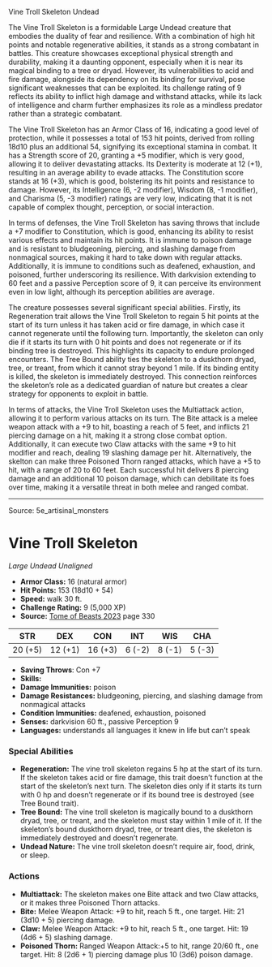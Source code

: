 <MonsterName/>Vine Troll Skeleton</MonsterName>
<CreatureType/>Undead</CreatureType>

<summary>The Vine Troll Skeleton is a formidable Large Undead creature that embodies the duality of fear and resilience. With a combination of high hit points and notable regenerative abilities, it stands as a strong combatant in battles. This creature showcases exceptional physical strength and durability, making it a daunting opponent, especially when it is near its magical binding to a tree or dryad. However, its vulnerabilities to acid and fire damage, alongside its dependency on its binding for survival, pose significant weaknesses that can be exploited. Its challenge rating of 9 reflects its ability to inflict high damage and withstand attacks, while its lack of intelligence and charm further emphasizes its role as a mindless predator rather than a strategic combatant.</summary>

<detail>

The Vine Troll Skeleton has an Armor Class of 16, indicating a good level of protection, while it possesses a total of 153 hit points, derived from rolling 18d10 plus an additional 54, signifying its exceptional stamina in combat. It has a Strength score of 20, granting a +5 modifier, which is very good, allowing it to deliver devastating attacks. Its Dexterity is moderate at 12 (+1), resulting in an average ability to evade attacks. The Constitution score stands at 16 (+3), which is good, bolstering its hit points and resistance to damage. However, its Intelligence (6, -2 modifier), Wisdom (8, -1 modifier), and Charisma (5, -3 modifier) ratings are very low, indicating that it is not capable of complex thought, perception, or social interaction.

In terms of defenses, the Vine Troll Skeleton has saving throws that include a +7 modifier to Constitution, which is good, enhancing its ability to resist various effects and maintain its hit points. It is immune to poison damage and is resistant to bludgeoning, piercing, and slashing damage from nonmagical sources, making it hard to take down with regular attacks. Additionally, it is immune to conditions such as deafened, exhaustion, and poisoned, further underscoring its resilience. With darkvision extending to 60 feet and a passive Perception score of 9, it can perceive its environment even in low light, although its perception abilities are average.

The creature possesses several significant special abilities. Firstly, its Regeneration trait allows the Vine Troll Skeleton to regain 5 hit points at the start of its turn unless it has taken acid or fire damage, in which case it cannot regenerate until the following turn. Importantly, the skeleton can only die if it starts its turn with 0 hit points and does not regenerate or if its binding tree is destroyed. This highlights its capacity to endure prolonged encounters. The Tree Bound ability ties the skeleton to a duskthorn dryad, tree, or treant, from which it cannot stray beyond 1 mile. If its binding entity is killed, the skeleton is immediately destroyed. This connection reinforces the skeleton’s role as a dedicated guardian of nature but creates a clear strategy for opponents to exploit in battle.

In terms of attacks, the Vine Troll Skeleton uses the Multiattack action, allowing it to perform various attacks on its turn. The Bite attack is a melee weapon attack with a +9 to hit, boasting a reach of 5 feet, and inflicts 21 piercing damage on a hit, making it a strong close combat option. Additionally, it can execute two Claw attacks with the same +9 to hit modifier and reach, dealing 19 slashing damage per hit. Alternatively, the skelton can make three Poisoned Thorn ranged attacks, which have a +5 to hit, with a range of 20 to 60 feet. Each successful hit delivers 8 piercing damage and an additional 10 poison damage, which can debilitate its foes over time, making it a versatile threat in both melee and ranged combat.</detail>



---

Source: 5e_artisinal_monsters

# Vine Troll Skeleton

*Large* *Undead* *Unaligned*

- **Armor Class:** 16 (natural armor)
- **Hit Points:** 153 (18d10 + 54)
- **Speed:** walk 30 ft.
- **Challenge Rating:** 9 (5,000 XP)
- **Source:** [Tome of Beasts 2023](https://koboldpress.com/kpstore/product/tome-of-beasts-1-2023-edition/) page 330

| STR | DEX | CON | INT | WIS | CHA |
| --- | --- | --- | --- | --- | --- |
| 20 (+5) | 12 (+1) | 16 (+3) | 6 (-2) | 8 (-1) | 5 (-3) |

- **Saving Throws**: Con +7
- **Skills:** 
- **Damage Immunities:** poison
- **Damage Resistances:** bludgeoning, piercing, and slashing damage from nonmagical attacks
- **Condition Immunities:** deafened, exhaustion, poisoned
- **Senses:** darkvision 60 ft., passive Perception 9
- **Languages:** understands all languages it knew in life but can’t speak

### Special Abilities

- **Regeneration:** The vine troll skeleton regains 5 hp at the start of its turn. If the skeleton takes acid or fire damage, this trait doesn’t function at the start of the skeleton’s next turn. The skeleton dies only if it starts its turn with 0 hp and doesn’t regenerate or if its bound tree is destroyed (see Tree Bound trait).
- **Tree Bound:** The vine troll skeleton is magically bound to a duskthorn dryad, tree, or treant, and the skeleton must stay within 1 mile of it. If the skeleton’s bound duskthorn dryad, tree, or treant dies, the skeleton is immediately destroyed and doesn’t regenerate.
- **Undead Nature:** The vine troll skeleton doesn’t require air, food, drink, or sleep.

### Actions

- **Multiattack:** The skeleton makes one Bite attack and two Claw attacks, or it makes three Poisoned Thorn attacks.
- **Bite:** Melee Weapon Attack: +9 to hit, reach 5 ft., one target. Hit: 21 (3d10 + 5) piercing damage.
- **Claw:** Melee Weapon Attack: +9 to hit, reach 5 ft., one target. Hit: 19 (4d6 + 5) slashing damage.
- **Poisoned Thorn:** Ranged Weapon Attack:+5 to hit, range 20/60 ft., one target. Hit: 8 (2d6 + 1) piercing damage plus 10 (3d6) poison damage.


